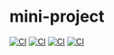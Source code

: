 # mini-project
[![CI](https://github.com/yashaswini295558/mini-project/actions/workflows/blank.yml/badge.svg)](https://github.com/yashaswini295558/mini-project/actions/workflows/blank.yml)
[![CI](https://github.com/yashaswini295558/mini-project/actions/workflows/blank.yml/badge.svg)](https://github.com/yashaswini295558/mini-project/actions/workflows/blank.yml)
[![CI](https://github.com/yashaswini295558/mini-project/actions/workflows/blank.yml/badge.svg)](https://github.com/yashaswini295558/mini-project/actions/workflows/blank.yml)
[![CI](https://github.com/yashaswini295558/mini-project/actions/workflows/blank.yml/badge.svg)](https://github.com/yashaswini295558/mini-project/actions/workflows/blank.yml)
